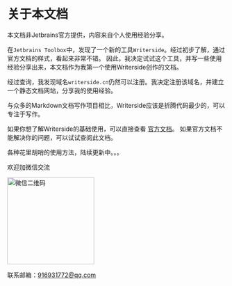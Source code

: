 # 关于本文档

<note>
本文档非Jetbrains官方提供，内容来自个人使用经验分享。
</note>

在`Jetbrains Toolbox`中，发现了一个新的工具`Writerside`。经过初步了解，通过官方文档的样式，看起来非常不错。
因此，我决定试试这个工具，并写一些使用经验分享出来，本文档作为我第一个使用Writerside创作的文档。

经过查询，我发现域名`writerside.cn`仍然可以注册。我决定注册该域名，并建立一个静态文档网站，分享我的使用经验。

与众多的Markdown文档写作项目相比，Writerside应该是折腾代码最少的，可以专注于写作。

如果你想了解Writerside的基础使用，可以直接查看 [官方文档](https://www.jetbrains.com/help/writerside/getting-started.html)。
如果官方文档不能解决你的问题，可以试试查阅此文档。

各种花里胡哨的使用方法，陆续更新中。。。

欢迎加微信交流

<img src="weixin_qrcode_zengs.png" alt="微信二维码" width="200"/>

联系邮箱：916931772@qq.com 